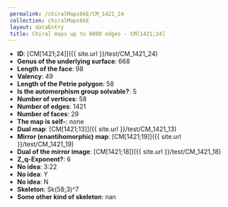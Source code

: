 ```yaml
--- 
 permalink: /chiralMaps6kE/CM_1421_24 
 collection: chiralMaps6kE
 layout: dataEntry
 title: Chiral maps up to 6000 edges - CM[1421;24]
---
```


- **ID**: [CM[1421;24]]({{ site.url }}/test/CM_1421_24)
- **Genus of the underlying surface**: 668
- **Length of the face**: 98
- **Valency**: 49
- **Length of the Petrie polygon**: 58
- **Is the automorphism group solvable?**: S
- **Number of vertices**: 58
- **Number of edges**: 1421
- **Number of faces**: 29
- **The map is self-**: none
- **Dual map**: [CM[1421;13]]({{ site.url }}/test/CM_1421_13)
- **Mirror (enantihomorphic) map**: [CM[1421;19]]({{ site.url }}/test/CM_1421_19)
- **Dual of the mirror image**: [CM[1421;18]]({{ site.url }}/test/CM_1421_18)
- **Z_q-Exponent?**: 6
- **No idea**:  3:22
- **No idea**: Y
- **No idea**: N
- **Skeleton**: Sk(58;3)^7
- **Some other kind of skeleton**: nan

